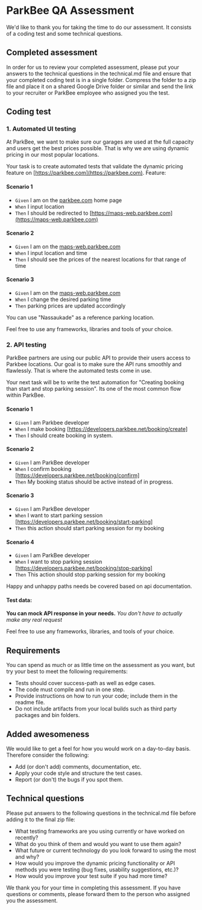 # ParkBee QA Assessment
We'd like to thank you for taking the time to do our assessment. It consists of a coding test and some technical questions.

## Completed assessment
In order for us to review your completed assessment, please put your answers to the technical questions in the technical.md file and ensure that your completed coding test is in a single folder. Compress the folder to a zip file and place it on a shared Google Drive folder or similar and send the link to your recruiter or ParkBee employee who assigned you the test.

## Coding test
### 1. Automated UI testing

At ParkBee, we want to make sure our garages are used at the full capacity and users get the best prices possible. That is why we are using dynamic pricing in our most popular locations. 

Your task is to create automated tests that validate the dynamic pricing feature on [https://parkbee.com](https://parkbee.com). 
Feature: 

#### Scenario 1
- `Given` I am on the [parkbee.com](https://parkbee.com) home page
- `When` I input location
- `Then` I should be redirected to [https://maps-web.parkbee.com](https://maps-web.parkbee.com)

#### Scenario 2
- `Given` I am on the [maps-web.parkbee.com](https://maps-web.parkbee.com)
- `When` I input location and time 
- `Then` I should see the prices of the nearest locations for that range of time

#### Scenario 3
- `Given` I am on the [maps-web.parkbee.com](https://maps-web.parkbee.com)
- `When` I change the desired parking time 
- `Then` parking prices are updated accordingly

You can use "Nassaukade" as a reference parking location.

Feel free to use any frameworks, libraries and tools of your choice.

### 2. API testing

ParkBee partners are using our public API to provide their users access to Parkbee locations. Our goal is to make sure the API runs smoothly and flawlessly. That is where the automated tests come in use. 

Your next task will be to write the test automation for "Creating booking than start and stop parking session". Its one of the most common flow within ParkBee. 

#### Scenario 1
- `Given` I am Parkbee developer
- `When` I make booking [https://developers.parkbee.net/booking/create]
- `Then` I should create booking in system.

#### Scenario 2
- `Given` I am ParkBee developer
- `When` I confirm booking  [https://developers.parkbee.net/booking/confirm]
- `Then` My booking status should be active instead of in progress.

#### Scenario 3
- `Given` I am ParkBee developer
- `When` I want to start parking session [https://developers.parkbee.net/booking/start-parking]
- `Then` this action should start parking session for my booking

#### Scenario 4
- `Given` I am ParkBee developer
- `When` I want to stop parking session [https://developers.parkbee.net/booking/stop-parking]
- `Then` This action should stop parking session for my booking

Happy and unhappy paths needs be covered based on api documentation.

#### Test data:
**You can mock API response in your needs.** 
*You don't have to actually make any real request*

Feel free to use any frameworks, libraries, and tools of your choice.

## Requirements
You can spend as much or as little time on the assessment as you want, but try your best to meet the following requirements:

- Tests should cover success-path as well as edge cases.
- The code must compile and run in one step.
- Provide instructions on how to run your code; include them in the readme file.
- Do not include artifacts from your local builds such as third party packages and bin folders.

## Added awesomeness
We would like to get a feel for how you would work on a day-to-day basis. Therefore consider the following:

- Add (or don't add) comments, documentation, etc.
- Apply your code style and structure the test cases.
- Report (or don't) the bugs if you spot them.

## Technical questions
Please put answers to the following questions in the technical.md file before adding it to the final zip file:

- What testing frameworks are you using currently or have worked on recently?
- What do you think of them and would you want to use them again?
- What future or current technology do you look forward to using the most and why?
- How would you improve the dynamic pricing functionality or API methods you were testing (bug fixes, usability suggestions, etc.)?
- How would you improve your test suite if you had more time?

We thank you for your time in completing this assessment. If you have questions or comments, please forward them to the person who assigned you the assessment.
